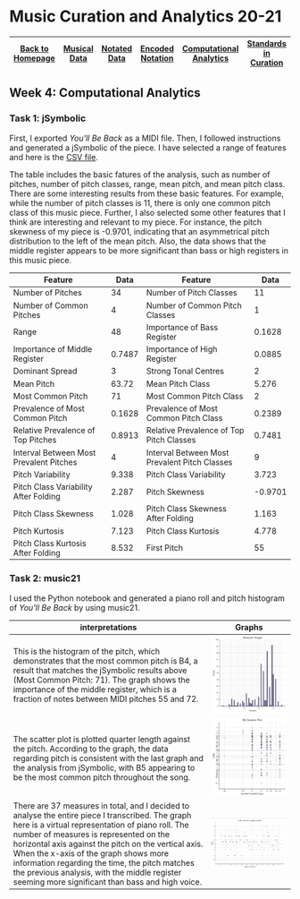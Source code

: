 # Music Curation and Analytics 20-21

| [Back to Homepage](https://github.com/chenjcharlotte/MCA-2020/blob/master/README.md) | [Musical Data](https://github.com/chenjcharlotte/MCA-2020/blob/master/weeklyTasks/week1.md) | [Notated Data](https://github.com/chenjcharlotte/MCA-2020/blob/master/weeklyTasks/week2.md) | [Encoded Notation](https://github.com/chenjcharlotte/MCA-2020/blob/master/weeklyTasks/week3.md) | [Computational Analytics](https://github.com/chenjcharlotte/MCA-2020/blob/master/weeklyTasks/week4.md) | [Standards in Curation](https://github.com/chenjcharlotte/MCA-2020/blob/master/weeklyTasks/week5.md) |
|---|---|---|---|---|---|


## Week 4: Computational Analytics

### Task 1: jSymbolic 

First, I exported *You'll Be Back* as a MIDI file. Then, I followed instructions and generated a jSymbolic of the piece.
I have selected a range of features and here is the [CSV file](https://github.com/chenjcharlotte/MCA-2020/blob/master/weeklyTasks/week4_jSymbolic1.csv). 

The table includes the basic fatures of the analysis, such as number of pitches, number of pitch classes, range, mean pitch, and mean pitch class. There are some interesting results from these basic features. For example, while the number of pitch classes is 11, there is only one common pitch class of this music piece. Further, I also selected some other features that I think are interesting and relevant to my piece. For instance, the pitch skewness of my piece is -0.9701, indicating that an asymmetrical pitch distribution to the left of the mean pitch. Also, the data shows that the middle register appears to be more significant than bass or high registers in this music piece. 

| Feature | Data | Feature | Data |
|---|---|---|---|
|Number of Pitches|34|Number of Pitch Classes|11|
|Number of Common Pitches|4|Number of Common Pitch Classes|1|
|Range|48|Importance of Bass Register|0.1628|
|Importance of Middle Register|0.7487|Importance of High Register|0.0885|
|Dominant Spread|3|Strong Tonal Centres|2|
|Mean Pitch|63.72|Mean Pitch Class|5.276|
|Most Common Pitch|71|Most Common Pitch Class|2|
|Prevalence of Most Common Pitch|0.1628|Prevalence of Most Common Pitch Class|0.2389|
|Relative Prevalence of Top Pitches|0.8913|Relative Prevalence of Top Pitch Classes|0.7481|
|Interval Between Most Prevalent Pitches|4|Interval Between Most Prevalent Pitch Classes|9|
|Pitch Variability|9.338|Pitch Class Variability|3.723|
|Pitch Class Variability After Folding|2.287|Pitch Skewness|-0.9701|
|Pitch Class Skewness|1.028|Pitch Class Skewness After Folding|1.163|
|Pitch Kurtosis|7.123|Pitch Class Kurtosis|4.778|
|Pitch Class Kurtosis After Folding|8.532|First Pitch|55|


### Task 2: music21 

I used the Python notebook and generated a piano roll and pitch histogram of *You'll Be Back* by using music21. 

|interpretations|Graphs|
|---|---|
|This is the histogram of the pitch, which demonstrates that the most common pitch is B4, a result that matches the jSymbolic results above (Most Common Pitch: 71). The graph shows the importance of the middle register, which is a fraction of notes between MIDI pitches 55 and 72.|![](https://github.com/chenjcharlotte/MCA-2020/blob/master/images/week4music21Graph.png)|
|The scatter plot is plotted quarter length against the pitch. According to the graph, the data regarding pitch is consistent with the last graph and the analysis from jSymbolic, with B5 appearing to be the most common pitch throughout the song. |![](https://github.com/chenjcharlotte/MCA-2020/blob/master/images/week4myScatterPlot.png)|
|There are 37 measures in total, and I decided to analyse the entire piece I transcribed. The graph here is a virtual representation of piano roll. The number of measures is represented on the horizontal axis against the pitch on the vertical axis. When the x-axis of the graph shows more information regarding the time, the pitch matches the previous analysis, with the middle register seeming more significant than bass and high voice. |![](https://github.com/chenjcharlotte/MCA-2020/blob/master/images/week4noteQuarterLengthByPitch.png)|
